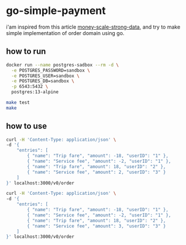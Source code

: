 # go-simple-payment
i'am inspired from this article [money-scale-strong-data](https://eng.uber.com/money-scale-strong-data/), and try to make simple implementation of order domain using go.

## how to run
```bash
docker run --name postgres-sadbox --rm -d \
  -e POSTGRES_PASSWORD=sandbox \
  -e POSTGRES_USER=sandbox \
  -e POSTGRES_DB=sandbox \
  -p 6543:5432 \
  postgres:13-alpine

make test
make
```

## how to use 
```sh
curl -H 'Content-Type: application/json' \
-d '{
    "entries": [
        { "name": "Trip fare", "amount": -18, "userID": "1" },
        { "name": "Service fee", "amount": -2, "userID": "1" },
        { "name": "Trip fare", "amount": 18, "userID": "2" },
        { "name": "Service fee", "amount": 2, "userID": "3" }
    ]
}' localhost:3000/v0/order

curl -H 'Content-Type: application/json' \
-d '{
    "entries": [
        { "name": "Trip fare", "amount": -18, "userID": "1" },
        { "name": "Service fee", "amount": -2, "userID": "1" },
        { "name": "Trip fare", "amount": 18, "userID": "2" },
        { "name": "Service fee", "amount": 3, "userID": "3" }
    ]
}' localhost:3000/v0/order
```


